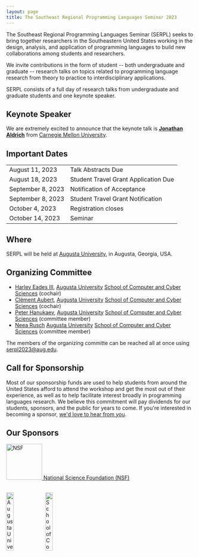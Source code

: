 ```yaml
---
layout: page
title: The Southeast Regional Programming Languages Seminar 2023
---
```


<p class="lead">
The Southeast Regional Programming Languages Seminar (SERPL) seeks to
bring together researchers in the Southeastern United States working in 
the design, analysis, and application of programming languages to build 
new collaborations among students and researchers.
</p>

<p class="lead">
We invite contributions in the form of student -- both undergraduate
and graduate -- research talks on topics related to programming
language research from theory to practice to interdisciplinary
applications.
</p>

<p class="lead">
SERPL consists of a full day of research talks from undergraduate and
graduate students and one keynote speaker.
</p>

## Keynote Speaker

We are extremely excited to announce that the keynote talk is 
[**Jonathan Aldrich**](https://www.cs.cmu.edu/~aldrich/) from [Carnegie Mellon University](https://www.cmu.edu/).

## Important Dates

|||
|:---|---|
| August 11, 2023   | Talk Abstracts Due |
| August 18, 2023   | Student Travel Grant Application Due |
| September 8, 2023 | Notification of Acceptance |
| September 8, 2023 | Student Travel Grant Notification |
| October 4, 2023   | Registration closes |
| October 14, 2023  | Seminar |

## Where

SERPL will be held at [Augusta University](https://www.augusta.edu/), in Augusta, Georgia, USA.

## Organizing Committee

- [Harley Eades III](http://metatheorem.org/), [Augusta University](https://www.augusta.edu/) [School of Computer and Cyber Sciences](https://www.augusta.edu/ccs) (cochair)
- [Clément Aubert](http://spots.augusta.edu/caubert/), [Augusta University](https://www.augusta.edu/) [School of Computer and Cyber Sciences](https://www.augusta.edu/ccs) (cochair)
- [Peter Hanukaev](https://peterhanukaev.com/), [Augusta University](https://www.augusta.edu/) [School of Computer and Cyber Sciences](https://www.augusta.edu/ccs) (committee member)
- [Neea Rusch](https://nkrusch.github.io/) [Augusta University](https://www.augusta.edu/) [School of Computer and Cyber Sciences](https://www.augusta.edu/ccs) (committee member)

The members of the organizing committe can be reached all at once using <serpl2023@aug.edu>.
  
## Call for Sponsorship

Most of our sponsorship funds are used to help students from around the United States afford to attend the workshop and get the most out of their experience, as well as to help facilitate interest broadly in programming languages research. We believe this commitment will pay dividends for our students, sponsors, and the public for years to come. If you're interested in becoming a sponsor, [we'd love to hear from you](mailto:serpl2023@aug.edu).

## Our Sponsors

<div class="container">
  <div class="row justify-content-left">
  <div class="row">
    <div class="col-sm text-left">
      <a target="_blank" rel="noopener noreferrer nofollow" href="https://nsf.gov">
        <img style="width:96px" src="{{ "/images/nsf.png" | relative_url }}" alt="NSF">
        National Science Foundation (NSF)</a>
    </div>
  </div>
  </div>
</div>

<br/>

<div class="container">
<p class="h10 mb-3 border-top">
  <a href="https://www.augusta.edu/" title="Augusta University">
    <img style="width:20%" src="{{ "/images/AU-logo.png" | relative_url }}" alt="Augusta University"></a>
  <a href="https://www.augusta.edu/ccs/" title="School of Computer and Cyber Sciences">
    <img style="width:20%" src="{{ "/images/SCCS-logo.png" | relative_url }}" alt="School of Computer and Cyber Sciences"></a>
</p>   
</div>
